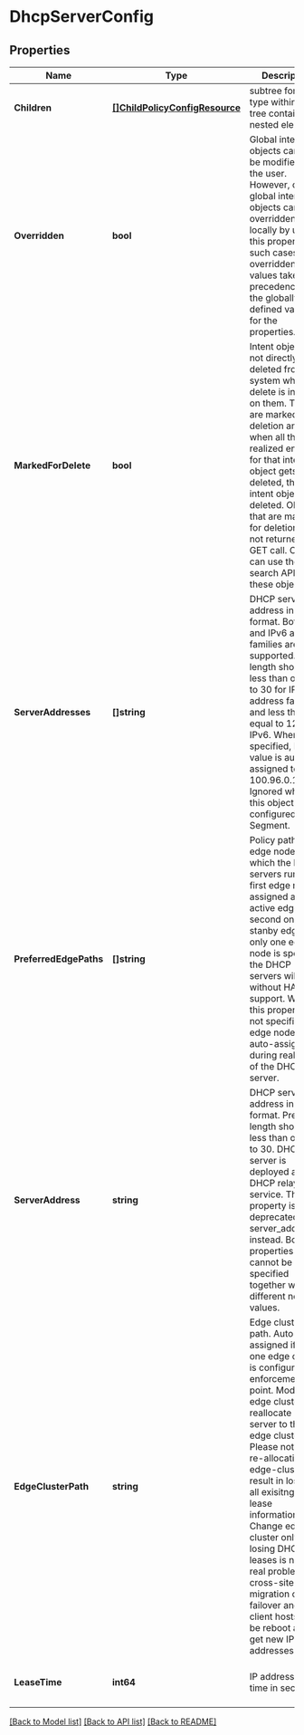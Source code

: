 # DhcpServerConfig

## Properties
Name | Type | Description | Notes
------------ | ------------- | ------------- | -------------
**Children** | [**[]ChildPolicyConfigResource**](ChildPolicyConfigResource.md) | subtree for this type within policy tree containing nested elements.  | [optional] [default to null]
**Overridden** | **bool** | Global intent objects cannot be modified by the user. However, certain global intent objects can be overridden locally by use of this property. In such cases, the overridden local values take precedence over the globally defined values for the properties.  | [optional] [default to false]
**MarkedForDelete** | **bool** | Intent objects are not directly deleted from the system when a delete is invoked on them. They are marked for deletion and only when all the realized entities for that intent object gets deleted, the intent object is deleted. Objects that are marked for deletion are not returned in GET call. One can use the search API to get these objects.  | [optional] [default to false]
**ServerAddresses** | **[]string** | DHCP server address in CIDR format. Both IPv4 and IPv6 address families are supported. Prefix length should be less than or equal to 30 for IPv4 address family and less than or equal to 126 for IPv6. When not specified, IPv4 value is auto-assigned to 100.96.0.1/30. Ignored when this object is configured at a Segment.  | [optional] [default to null]
**PreferredEdgePaths** | **[]string** | Policy paths to edge nodes on which the DHCP servers run. The first edge node is assigned as active edge, and second one as stanby edge. If only one edge node is specified, the DHCP servers will run without HA support. When this property is not specified, edge nodes are auto-assigned during realization of the DHCP server.  | [optional] [default to null]
**ServerAddress** | **string** | DHCP server address in CIDR format. Prefix length should be less than or equal to 30. DHCP server is deployed as DHCP relay service. This property is deprecated, use server_addresses instead. Both properties cannot be specified together with different new values.  | [optional] [default to null]
**EdgeClusterPath** | **string** | Edge cluster path. Auto assigned if only one edge cluster is configured on enforcement-point. Modifying edge cluster will reallocate DHCP server to the new edge cluster. Please note that re-allocating edge-cluster will result in losing of all exisitng DHCP lease information. Change edge cluster only when losing DHCP leases is not a real problem, e.g. cross-site migration or failover and all client hosts will be reboot and get new IP addresses.  | [optional] [default to null]
**LeaseTime** | **int64** | IP address lease time in seconds.  | [optional] [default to 86400]

[[Back to Model list]](../README.md#documentation-for-models) [[Back to API list]](../README.md#documentation-for-api-endpoints) [[Back to README]](../README.md)


